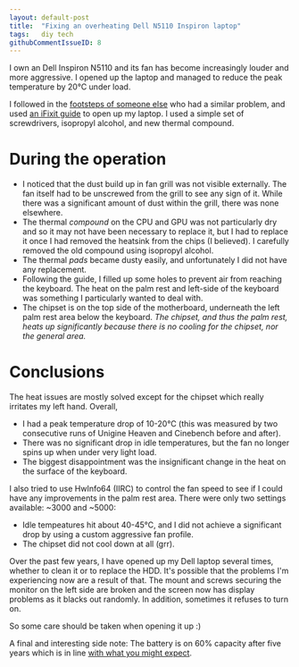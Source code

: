 ```yaml
---
layout: default-post
title:  "Fixing an overheating Dell N5110 Inspiron laptop"
tags:   diy tech
githubCommentIssueID: 8
---
```


I own an Dell Inspiron N5110 and its fan has become increasingly louder and
more aggressive. I opened up the laptop and managed to reduce the peak
temperature by 20°C under load.

I followed in the [footsteps of someone else][amanek-guide] who had a similar
problem, and used [an iFixit guide][ifixit-guide] to open up my laptop. I used
a simple set of screwdrivers, isopropyl alcohol, and new thermal compound.

# During the operation

- I noticed that the dust build up in fan grill was not visible externally. The
  fan itself had to be unscrewed from the grill to see any sign of it. While
  there was a significant amount of dust within the grill, there was none
  elsewhere.
- The thermal *compound* on the CPU and GPU was not particularly dry and so it
  may not have been necessary to replace it, but I had to replace it once I had
  removed the heatsink from the chips (I believed). I carefully removed the old
  compound using isopropyl alcohol.
- The thermal *pads* became dusty easily, and unfortunately I did not have any
  replacement.
- Following the guide, I filled up some holes to prevent air from reaching the
  keyboard. The heat on the palm rest and left-side of the keyboard was
  something I particularly wanted to deal with.
- The chipset is on the top side of the motherboard, underneath the left palm
  rest area below the keyboard. *The chipset, and thus the palm rest, heats up
  significantly because there is no cooling for the chipset, nor the general
  area.*

# Conclusions

The heat issues are mostly solved except for the chipset which really irritates
my left hand. Overall,

- I had a peak temperature drop of 10-20°C (this was measured by two
  consecutive runs of Unigine Heaven and Cinebench before and after).
- There was no significant drop in idle temperatures, but the fan no longer
  spins up when under very light load.
- The biggest disappointment was the insignificant change in the heat on the
  surface of the keyboard.

I also tried to use HwInfo64 (IIRC) to control the fan speed to see if I could
have any improvements in the palm rest area.  There were only two settings
available: ~3000 and ~5000:

- Idle tempeatures hit about 40-45°C, and I did not achieve a significant drop
  by using a custom aggressive fan profile.
- The chipset did not cool down at all (grr).

Over the past few years, I have opened up my Dell laptop several times, whether
to clean it or to replace the HDD. It's possible that the problems I'm
experiencing now are a result of that. The mount and screws securing the
monitor on the left side are broken and the screen now has display problems as
it blacks out randomly. In addition, sometimes it refuses to turn on.

So some care should be taken when opening it up :)

A final and interesting side note: The battery is on 60% capacity after five
years which is in line [with what you might expect][battery-degradation].

[amanek-guide]: <http://amanek.com/how-ive-fixed-my-dell-inspiron-overheating-issues/>
[ifixit-guide]: <https://www.ifixit.com/Guide/Dell+Inspiron+n5110+heat+sink+and+thermal+paste+replacement/28204>
[battery-degradation]: <{{ site.baseurl }}{% post_url 2013-10-20-smartphone-replaceable-batteries %}>

